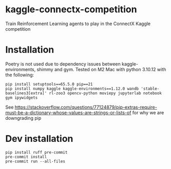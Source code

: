 # kaggle-connectx-competition
Train Reinforcement Learning agents to play in the ConnectX Kaggle competition

# Installation

Poetry is not used due to dependency issues between kaggle-environments, shimmy and gym.
Tested on M2 Mac with python 3.10.12 with the following:
```
pip install setuptools==65.5.0 pip==21
pip install numpy kaggle kaggle-environments==1.12.0 wandb 'stable-baselines3[extra]' rl-zoo3 opencv-python moviepy jupyterlab notebook gym ipywidgets
```

See https://stackoverflow.com/questions/77124879/pip-extras-require-must-be-a-dictionary-whose-values-are-strings-or-lists-of for why we are downgrading pip




# Dev installation
```
pip install ruff pre-commit
pre-commit install
pre-commit run --all-files
```